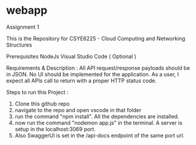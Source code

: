 # webapp
Assignment 1

This is the Repository for CSYE6225 - Cloud Computing and Networking Structures

Prerequisites
NodeJs
Visual Studio Code ( Optional )

Requirements & Description :
All API request/response payloads should be in JSON. No UI should be implemented for the application. As a user, I expect all APIs call to return with a proper HTTP status code.


Steps to run this Project :

1. Clone this github repo
2. navigate to the repo and open vscode in that folder
3. run the command "npm install". All the dependencies are installed.
4. now run the command "nodemon app.js" in the terminal. A server is setup in the localhost:3069 port.
5. Also SwaggerUI is set in the /api-docs endpoint of the same port url.